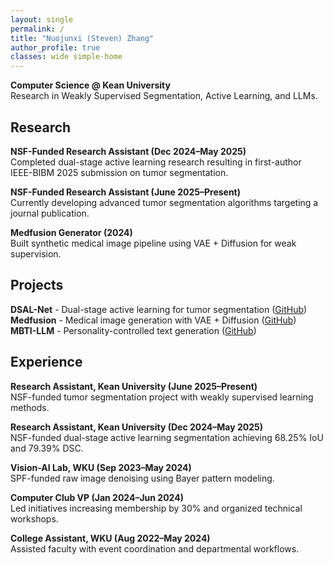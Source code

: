 ```yaml
---
layout: single
permalink: /
title: "Nuojunxi (Steven) Zhang"
author_profile: true
classes: wide simple-home
---
```


**Computer Science @ Kean University**  
Research in Weakly Supervised Segmentation, Active Learning, and LLMs.

## Research

**NSF-Funded Research Assistant (Dec 2024–May 2025)**  
Completed dual-stage active learning research resulting in first-author IEEE-BIBM 2025 submission on tumor segmentation.

**NSF-Funded Research Assistant (June 2025–Present)**  
Currently developing advanced tumor segmentation algorithms targeting a journal publication.

**Medfusion Generator (2024)**  
Built synthetic medical image pipeline using VAE + Diffusion for weak supervision.

## Projects

**DSAL-Net** - Dual-stage active learning for tumor segmentation ([GitHub](https://github.com/Steven-ZN/DSAL-Net))  
**Medfusion** - Medical image generation with VAE + Diffusion ([GitHub](https://github.com/Steven-ZN/Medfusion_Fake_Image))  
**MBTI-LLM** - Personality-controlled text generation ([GitHub](https://github.com/Steven-ZN/MBTI-LLM))

## Experience

**Research Assistant, Kean University (June 2025–Present)**  
NSF-funded tumor segmentation project with weakly supervised learning methods.

**Research Assistant, Kean University (Dec 2024–May 2025)**  
NSF-funded dual-stage active learning segmentation achieving 68.25% IoU and 79.39% DSC.

**Vision-AI Lab, WKU (Sep 2023–May 2024)**  
SPF-funded raw image denoising using Bayer pattern modeling.

**Computer Club VP (Jan 2024–Jun 2024)**  
Led initiatives increasing membership by 30% and organized technical workshops.

**College Assistant, WKU (Aug 2022–May 2024)**  
Assisted faculty with event coordination and departmental workflows.

  

